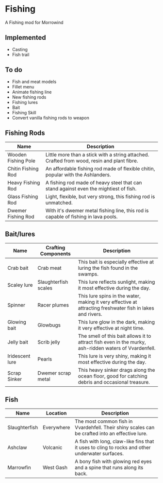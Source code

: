 # Fishing
A Fishing mod for Morrowind

## Implemented

- Casting
- Fish trail

## To do

- Fish and meat models
- Fillet menu
- Animate fishing line
- New fishing rods
- Fishing lures
- Bait
- Fishing Skill
- Convert vanilla fishing rods to weapon


## Fishing Rods
| Name                 | Description                                                                                                  |
| -------------------- | ------------------------------------------------------------------------------------------------------------ |
| Wooden Fishing Pole  | Little more than a stick with a string attached. Crafted from wood, resin and plant fibre.                   |
| Chitin Fishing Rod   | An affordable fishing rod made of flexible chitin, popular with the Ashlanders.                              |
| Heavy Fishing Rod    | A fishing rod made of heavy steel that can stand against even the mightiest of fish.                         |
| Glass Fishing Rod    | Light, flexible, but very strong, this fishing rod is unmatched.                                             |
| Dwemer Fishing Rod   | With it's dwemer metal fishing line, this rod is capable of fishing in lava pools.                           |

## Bait/lures
| Name            | Crafting Components  | Description                                                                                                     |
| --------------  | -------------------- | --------------------------------------------------------------------------------------------------------------- |
| Crab bait       | Crab meat            | This bait is especially effective at luring the fish found in the swamps.                                       |
| Scaley lure     | Slaughterfish scales | This lure reflects sunlight, making it most effective during the day.                                           |
| Spinner         | Racer plumes         | This lure spins in the water, making it very effective at attracting freshwater fish in lakes and rivers.       |
| Glowing bait    | Glowbugs             | This lure glow in the dark, making it very effective at night time.                                             |
| Jelly bait      | Scrib jelly          | The smell of this bait allows it to attract fish even in the murky, ash-ridden waters of Vvardenfell.           |
| Iridescent lure | Pearls               | This lure is very shiny, making it most effective during the day.                                               |
| Scrap Sinker    | Dwemer scrap metal   | This heavy sinker drags along the ocean floor, good for catching debris and occasional treasure.                |

## Fish
| Name                 | Location      | Description                                                                                                    |
| -------------------- | ------------- | -------------------------------------------------------------------------------------------------------------- |
| Slaughterfish        | Everywhere    | The most common fish in Vvardehfell. Their shiny scales can be crafted into an effective lure.                 |
| Ashclaw              | Volcanic      | A fish with long, claw-like fins that it uses to cling to rocks and other underwater surfaces.                 |
| Marrowfin            | West Gash     | A bony fish with glowing red eyes and a spine that runs along its back.                                       |
